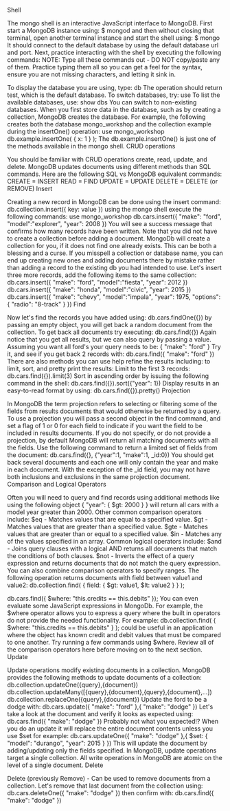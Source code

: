 Shell

The mongo shell is an interactive JavaScript interface to MongoDB.
First start a MongoDB instance using:
$ mongod
and then without closing that terminal, open another terminal instance and start the shell using:
$ mongo
It should connect to the default database by using the default database url and port.
Next, practice interacting with the shell by executing the following commands:
NOTE: Type all these commands out - DO NOT copy/paste any of them. Practice typing them all so you can get a feel for the syntax, ensure you are not missing characters, and letting it sink in.

To display the database you are using, type:
db
The operation should return test, which is the default database. To switch databases, try:
use <database>
To list the available databases, use:
show dbs
You can switch to non-existing databases. When you first store data in the database, such as by creating a collection, MongoDB creates the database. For example, the following creates both the database mongo_workshop and the collection example during the insertOne() operation:
use mongo_workshop
db.example.insertOne( { x: 1 } );
The db.example.insertOne() is just one of the methods available in the mongo shell.
CRUD operations

You should be familiar with CRUD operations create, read, update, and delete. MongoDB updates documents using different methods than SQL commands. Here are the following SQL vs MongoDB equivalent commands:
CREATE = INSERT
READ = FIND
UPDATE = UPDATE
DELETE = DELETE (or REMOVE)
Insert

Creating a new record in MongoDB can be done using the insert command:
db.collection.insert({ key: value })
using the mongo shell execute the following commands:
use mongo_workshop
db.cars.insert({ "make": "ford", "model":"explorer", "year": 2008 })
You will see a success message that confirms how many records have been written. Note that you did not have to create a collection before adding a document. MongoDb will create a collection for you, if it does not find one already exists. This can be both a blessing and a curse. If you misspell a collection or database name, you can end up creating new ones and adding documents there by mistake rather than adding a record to the existing db you had intended to use.
Let's insert three more records, add the following items to the same collection:
db.cars.insert({ "make": "ford", "model":"fiesta", "year": 2012 })
db.cars.insert({ "make": "honda", "model":"civic", "year": 2015 })
db.cars.insert({ "make": "chevy", "model":"impala", "year": 1975, "options": { "radio": "8-track" } })
Find

Now let's find the records you have added using:
db.cars.findOne({})
by passing an empty object, you will get back a random document from the collection.
To get back all documents try executing:
db.cars.find({})
Again notice that you get all results, but we can also query by passing a value. Assuming you want all ford's your query needs to be: { "make": "ford" } Try it, and see if you get back 2 records with:
db.cars.find({ "make": "ford" })
There are also methods you can use help refine the results including: to limit, sort, and pretty print the results:
Limit to the first 3 records:
db.cars.find({}).limit(3)
Sort in ascending order by issuing the following command in the shell:
db.cars.find({}).sort({"year": 1})
Display results in an easy-to-read format by using:
db.cars.find({}).pretty()
Projection

In MongoDB the term projection refers to selecting or filtering some of the fields from results documents that would otherwise be returned by a query. To use a projection you will pass a second object in the find command, and set a flag of 1 or 0 for each field to indicate if you want the field to be included in results documents. If you do not specify, or do not provide a projection, by default MongoDB will return all matching documents with all the fields.
Use the following command to return a limited set of fields from the document:
db.cars.find({}, {"year":1, "make":1, _id:0})
You should get back several documents and each one will only contain the year and make in each document.
With the exception of the _id field, you may not have both inclusions and exclusions in the same projection document.
Comparison and Logical Operators

Often you will need to query and find records using additional methods like using the following object { "year": { $gt: 2000 } } will return all cars with a model year greater than 2000.
Other common comparison operators include:
$eq - Matches values that are equal to a specified value.
$gt - Matches values that are greater than a specified value.
$gte - Matches values that are greater than or equal to a specified value.
$in - Matches any of the values specified in an array.
Common logical operators include:
$and - Joins query clauses with a logical AND returns all documents that match the conditions of both clauses.
$not - Inverts the effect of a query expression and returns documents that do not match the query expression.
You can also combine comparison operators to specify ranges. The following operation returns documents with field between value1 and value2: db.collection.find( { field: { $gt: value1, $lt: value2 } } );

db.cars.find({ $where: "this.credits == this.debits" });
You can even evaluate some JavaScript expressions in MongoDb. For example, the $where operator allows you to express a query where the built in operators do not provide the needed functionality. For example:
db.collection.find( { $where: "this.credits == this.debits" } );
could be useful in an application where the object has known credit and debit values that must be compared to one another. Try running a few commands using $where.
Review all of the comparison operators here before moving on to the next section.
Update

Update operations modify existing documents in a collection. MongoDB provides the following methods to update documents of a collection:
db.collection.updateOne({query},{document})
db.collection.updateMany([{query},{document},{query},{document},...])
db.collection.replaceOne({query},{document})
Update the ford to be a dodge with:
db.cars.update({ "make": "ford" },{ "make": "dodge" })
Let's take a look at the document and verify it looks as expected using:
db.cars.find({ "make": "dodge" })
Probably not what you expected!? When you do an update it will replace the entire document contents unless you use $set for example:
db.cars.updateOne({ "make": "dodge" },{ $set: { "model": "durango", "year": 2015 } })
This will update the document by adding/updating only the fields specified.
In MongoDB, update operations target a single collection. All write operations in MongoDB are atomic on the level of a single document.
Delete

Delete (previously Remove) - Can be used to remove documents from a collection.
Let's remove that last document from the collection using:
db.cars.deleteOne({ "make": "dodge" })
then confirm with:
db.cars.find({ "make": "dodge" })